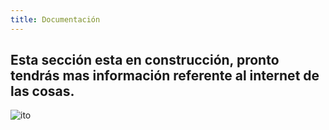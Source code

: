 ```yaml
---
title: Documentación
---
```


## Esta sección esta en construcción, pronto tendrás mas información referente al internet de las cosas.
![ito]({{site.baseurl}}/img/ioy.png)
